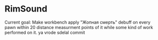 # RimSound
Current goal: Make workbench apply "Жопная смерть" debuff on every pawn within 20 distance measurment points of it while some kind of work performed on it.
ya vrode sdelal commit
